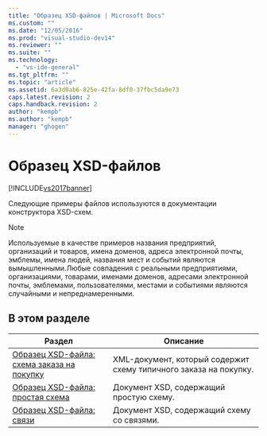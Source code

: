 ```yaml
---
title: "Образец XSD-файлов | Microsoft Docs"
ms.custom: ""
ms.date: "12/05/2016"
ms.prod: "visual-studio-dev14"
ms.reviewer: ""
ms.suite: ""
ms.technology: 
  - "vs-ide-general"
ms.tgt_pltfrm: ""
ms.topic: "article"
ms.assetid: 6a3d0ab6-825e-42fa-8df0-37fbc5da9e73
caps.latest.revision: 2
caps.handback.revision: 2
author: "kempb"
ms.author: "kempb"
manager: "ghogen"
---
```

# Образец XSD-файлов
[!INCLUDE[vs2017banner](../code-quality/includes/vs2017banner.md)]

Следующие примеры файлов используются в документации конструктора XSD\-схем.  
  
> [!NOTE]
>  Используемые в качестве примеров названия предприятий, организаций и товаров, имена доменов, адреса электронной почты, эмблемы, имена людей, названия мест и событий являются вымышленными.Любые совпадения с реальными предприятиями, организациями, товарами, именами доменов, адресами электронной почты, эмблемами, пользователями, местами и событиями являются случайными и непреднамеренными.  
  
## В этом разделе  
  
|Раздел|Описание|  
|------------|--------------|  
|[Образец XSD\-файла: схема заказа на покупку](../Topic/Sample%20XSD%20File:%20Purchase%20Order%20Schema.md)|XML\-документ, который содержит схему типичного заказа на покупку.|  
|[Образец XSD\-файла: простая схема](../xml-tools/sample-xsd-file-simple-schema.md)|Документ XSD, содержащий простую схему.|  
|[Образец XSD\-файла: связи](../Topic/Sample%20XSD%20File:%20Relationships.md)|Документ XSD, содержащий схему со связями.|